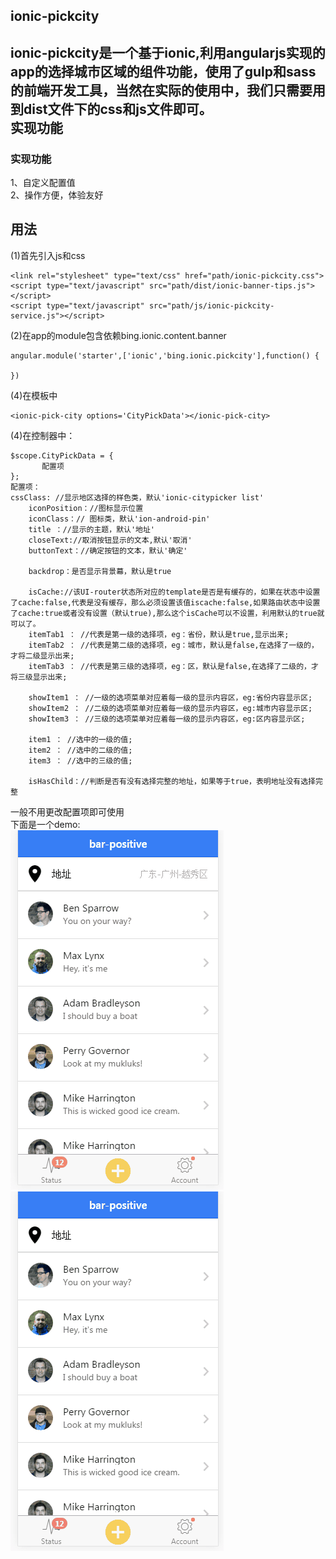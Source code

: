 ionic-pickcity        
------
ionic-pickcity是一个基于ionic,利用angularjs实现的app的选择城市区域的组件功能，使用了gulp和sass的前端开发工具，当然在实际的使用中，我们只需要用到dist文件下的css和js文件即可。             
实现功能
------
### 实现功能    
1、自定义配置值            
2、操作方便，体验友好      

用法
------
(1)首先引入js和css       
         
```
<link rel="stylesheet" type="text/css" href="path/ionic-pickcity.css">          
<script type="text/javascript" src="path/dist/ionic-banner-tips.js"></script>
<script type="text/javascript" src="path/js/ionic-pickcity-service.js"></script>       
```  
(2)在app的module包含依赖bing.ionic.content.banner                 
```   
angular.module('starter',['ionic','bing.ionic.pickcity'],function() {           

})
```	
(4)在模板中    
```
<ionic-pick-city options='CityPickData'></ionic-pick-city>
```
(4)在控制器中：
``` 
$scope.CityPickData = {      
       配置项
};
配置项：                
cssClass: //显示地区选择的样色类，默认'ionic-citypicker list'       
	iconPosition：//图标显示位置       
	iconClass：// 图标类，默认'ion-android-pin'
	title ：//显示的主题，默认'地址'
	closeText://取消按钮显示的文本,默认'取消'
	buttonText：//确定按钮的文本，默认'确定'

	backdrop：是否显示背景幕，默认是true

	isCache://该UI-router状态所对应的template是否是有缓存的，如果在状态中设置了cache:false,代表是没有缓存，那么必须设置该值iscache:false,如果路由状态中设置了cache:true或者没有设置（默认true),那么这个isCache可以不设置，利用默认的true就可以了。
	itemTab1 ： //代表是第一级的选择项，eg：省份，默认是true,显示出来;
	itemTab2 ： //代表是第二级的选择项，eg：城市，默认是false,在选择了一级的，才将二级显示出来;
	itemTab3 ： //代表是第三级的选择项，eg：区，默认是false,在选择了二级的，才将三级显示出来;

	showItem1 ： //一级的选项菜单对应着每一级的显示内容区，eg:省份内容显示区;
	showItem2 ： //二级的选项菜单对应着每一级的显示内容区，eg:城市内容显示区;
	showItem3 ： //三级的选项菜单对应着每一级的显示内容区，eg:区内容显示区;
	
	item1 ： //选中的一级的值;
	item2 ： //选中的二级的值;
	item3 ： //选中的三级的值;

	isHasChild：//判断是否有没有选择完整的地址，如果等于true，表明地址没有选择完整
```
一般不用更改配置项即可使用     
下面是一个demo:     
![pickcity1](/demo/test1.gif "pickcity1")       
![pickcity2](/demo/test2.gif "pickcity2")         

         
     
